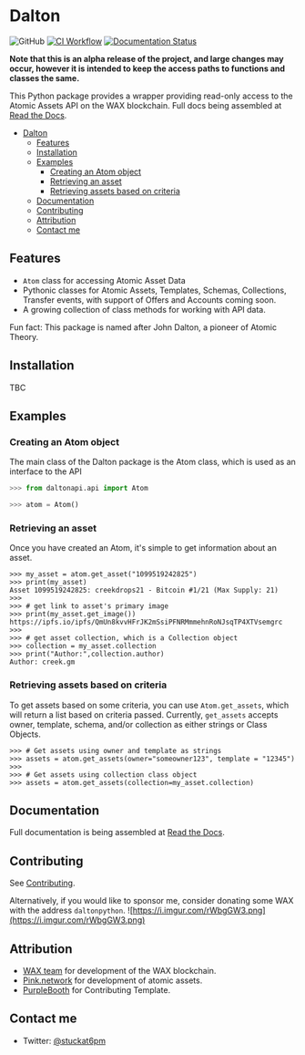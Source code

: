 # Dalton

![GitHub](https://img.shields.io/github/license/stuckatsixpm/dalton) [![CI Workflow](https://github.com/stuckatsixpm/dalton/actions/workflows/CI%20Workflow.yml/badge.svg)](https://github.com/stuckatsixpm/dalton/actions/workflows/CI%20Workflow.yml) [![Documentation Status](https://readthedocs.org/projects/dalton/badge/?version=latest)](https://dalton.readthedocs.io/en/latest/?badge=latest)

**Note that this is an alpha release of the project, and large changes may occur, however it is intended to keep the access paths to functions and classes the same.**

This Python package provides a wrapper providing read-only access to the Atomic Assets API on the WAX blockchain. Full docs being assembled at [Read the Docs](https://dalton.readthedocs.io/en/latest/).


- [Dalton](#dalton)
  - [Features](#features)
  - [Installation](#installation)
  - [Examples](#examples)
    - [Creating an Atom object](#creating-an-atom-object)
    - [Retrieving an asset](#retrieving-an-asset)
    - [Retrieving assets based on criteria](#retrieving-assets-based-on-criteria)
  - [Documentation](#documentation)
  - [Contributing](#contributing)
  - [Attribution](#attribution)
  - [Contact me](#contact-me)

## Features

* `Atom` class for accessing Atomic Asset Data
* Pythonic classes for Atomic Assets, Templates, Schemas, Collections, Transfer events, with support of Offers and Accounts coming soon.
* A growing collection of class methods for working with API data.

Fun fact: This package is named after John Dalton, a pioneer of Atomic Theory.

## Installation

TBC

## Examples

### Creating an Atom object
The main class of the Dalton package is the Atom class, which is used as an interface to the API
``` python
>>> from daltonapi.api import Atom

>>> atom = Atom()
```

### Retrieving an asset
Once you have created an Atom, it's simple to get information about an asset.

``` 
>>> my_asset = atom.get_asset("1099519242825")
>>> print(my_asset)
Asset 1099519242825: creekdrops21 - Bitcoin #1/21 (Max Supply: 21)
>>>
>>> # get link to asset's primary image
>>> print(my_asset.get_image())
https://ipfs.io/ipfs/QmUn8kvvHFrJK2mSsiPFNRMmmehnRoNJsqTP4XTVsemgrc
>>>
>>> # get asset collection, which is a Collection object
>>> collection = my_asset.collection
>>> print("Author:",collection.author)
Author: creek.gm
```

### Retrieving assets based on criteria
To get assets based on some criteria, you can use `Atom.get_assets`, which will return a list based on criteria passed. Currently, `get_assets` accepts owner, template, schema, and/or collection as either strings or Class Objects. 
```
>>> # Get assets using owner and template as strings
>>> assets = atom.get_assets(owner="someowner123", template = "12345")
>>>
>>> # Get assets using collection class object
>>> assets = atom.get_assets(collection=my_asset.collection)
```

## Documentation
Full documentation is being assembled at [Read the Docs](https://dalton.readthedocs.io/en/latest/).

## Contributing
See [Contributing](contributing.md).

Alternatively, if you would like to sponsor me, consider donating some WAX with the address `daltonpython`.
![https://i.imgur.com/rWbgGW3.png](https://i.imgur.com/rWbgGW3.png)


## Attribution
* [WAX team](https://github.com/worldwide-asset-exchange) for development of the WAX blockchain.
* [Pink.network](https://github.com/pinknetworkx) for development of atomic assets.
* [PurpleBooth](https://gist.github.com/PurpleBooth) for Contributing Template.

## Contact me
* Twitter: [@stuckat6pm](https://twitter.com/stuckat6pm)